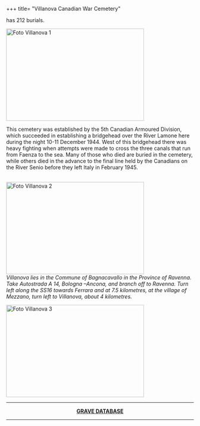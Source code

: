 +++
title= "Villanova Canadian War Cemetery"

has 212 burials.


<a href="/images/files/Cimitero di villanova 1.jpg" target=_blank><img src="/images/files/Cimitero di villanova 1.jpg" alt="Foto Villanova 1" width="370" height="247"></a>
<br>

This cemetery was established by the 5th Canadian Armoured Division, which succeeded in establishing a bridgehead over the River Lamone here during the night 10-11 December 1944.
West of this bridgehead there was heavy fighting when attempts were made to cross the three canals that run from Faenza to the sea. Many of those who died are buried in the cemetery, while others died in the advance to the final line held by the Canadians on the River Senio before they left Italy in February 1945.


<br>
<a href="/images/files/Cimitero di villanova 2.jpg"  target=_blank><img src="/images/files/Cimitero di villanova 2.jpg" alt="Foto Villanova 2" width="370" height="247"></a>
<br>
<i>Villanova lies in the Commune of Bagnacavallo in the Province of Ravenna.
Take Autostrada A 14, Bologna –Ancona, and branch off to Ravenna. Turn left along the SS16 towards Ferrara and at 7.5 kilometres, at the village of Mezzano, turn left to Villanova, about 4 kilometres.</i>

<a href="/images/files/Cimitero di villanova 3.jpg"  target=_blank><img src="/images/files/Cimitero di villanova 3.jpg" alt="Foto Villanova 3" width="370" height="247"></a><br>
<hr>
<center><b><a href="/docs/Villanova.pdf" > GRAVE DATABASE </a></b>
<br><hr><br>
